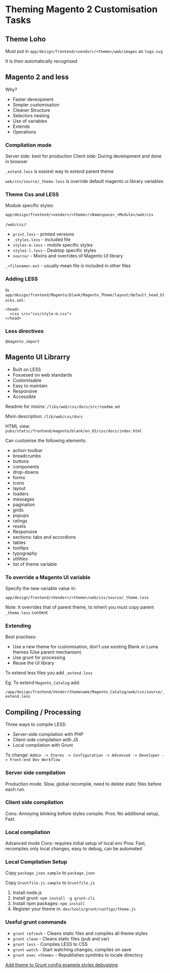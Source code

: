 # Theming Magento 2 Customisation Tasks

## Theme Loho

Must put in `app/design/frontend/<vendor>/<theme>/web/images` as `logo.svg`

It is then automatically recognised

## Magento 2 and less

Why?

* Faster deveopment
* Simpler customisation
* Cleaner Structure
* Selectors nesting
* Use of variables
* Extends
* Operations

### Compilation mode

Server side: best for production
Client side: During development and done in browser

`_extend.less` is easiest way to extend parent theme

`web/css/source/_theme.less` is override default magento ui library variables

### Theme Css and LESS

Module specific styles:

`app/design/frontend/<vendor>/<theme>/<Namespace>_<Module>/web/css`

`/web/css/`:
* `print.less` - printed versions
* `_styles.less` - included file
* `styles-m.less` - mobile specific styles
* `styles-l.less` - Desktop specific styles
* `source/` - Mixins and overrides of Magento UI library

`_<filename>.ext` - usually mean file is included in other files

### Adding LESS

In `app/design/frontend/Magento/blank/Magento_Theme/layout/default_head_blocks.xml`:

```
<head>
  <css src="css/style-m.css">
</head>
```
### Less directives

`@magento_import`

## Magento UI Librarry

* Built on LESS
* Foxuesed on web standards
* Customisable
* Easy to maintain
* Responsive
* Accessible

Readme for mixins: `/libs/web/css/docs/src/readme.md`

Mixin description: `/lib/web/css/docs`

HTML view: `pubs/static/frontend/magento/blank/en_US/css/docs/index.html`

Can customise the following elements:

* action-toolbar
* breadcrumbs
* buttons
* components
* drop-downs
* forms
* icons
* layout
* loaders
* messages
* pagination
* grids
* popups
* ratings
* resets
* Responsive
* sections: tabs and accordions
* tables
* tooltips
* typography
* utilities
* list of theme variable

### To override a Magento UI variable

Specify the new variable value in:

`app/design/frontend/<Vendor>/<theme>/web/css/source/_theme.less`

Note: It overrides that of parent theme, to inherit you must copy parent `_theme.less` content

### Extending

Best practises:
* Use a new theme for customisation, don't use existing Blank or Luma themes (Use parent mechanism)
* Use grunt for processing
* Reuse the UI library

To extend less files you add `_extend.less`

Eg. To extend `Magento_Catalog` add:

`/app/design/frontend/Vendor/themename/Magento_Catalog/web/css/source/_extend.less`

## Compiling / Processing

Three ways to compile LESS:
* Server-side compilation with PHP
* Client-side compilation with JS
* Local compilation with Grunt

To change: `Admin -> Stores -> Configuration -> Advanced -> Developer -> Front-end Dev Workflow`

### Server side compilation

Production mode. Slow, global recompile, need to delete static files before each run.

### Client side compilation

Cons: Annoying blinking before styles compile.
Pros: No additional setup, Fast.

### Local compilation

Advanced mode
Cons: requires initial setup of local env
Pros: Fast, recompiles only local changes, easy to debug, can be automated

### Local Compilation Setup

Copy `package.json.sample` to `package.json`

Copy `Gruntfile.js.sample` to `Gruntfile.js`

1. Install node.js
2. Install grunt: `npm install -g grunt-cli`
3. Install npm packages: `npm install`
4. Register your theme in: `dev/tools/grunt/configs/theme.js`

### Useful grunt commands

* `grunt refresh` - Cleans static files and compiles all theme styles
* `grunt clean` - Cleans static files (pub and var)
* `grunt less` - Compiles LESS to CSS
* `grunt watch` - Start watching changes, compiles on save
* `grunt exec <theme>` - Republishes symlinks to locale directory

[Add theme to Grunt config example styles debugging](http://devdocs.magento.com/guides/v2.0/frontend-dev-guide/css-topics/css_debug.html)
